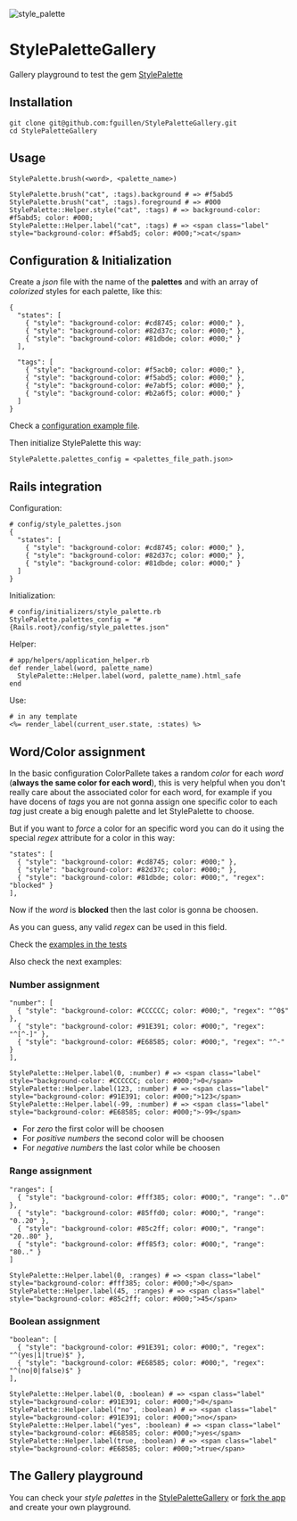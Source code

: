 ![style_palette](https://raw.github.com/fguillen/StylePalette/master/etc/style_palette.png)

# StylePaletteGallery

Gallery playground to test the gem [StylePalette](https://github.com/fguillen/StylePalette)

## Installation

    git clone git@github.com:fguillen/StylePaletteGallery.git
    cd StylePaletteGallery


## Usage

    StylePalette.brush(<word>, <palette_name>)

    StylePalette.brush("cat", :tags).background # => #f5abd5
    StylePalette.brush("cat", :tags).foreground # => #000
    StylePalette::Helper.style("cat", :tags) # => background-color: #f5abd5; color: #000;
    StylePalette::Helper.label("cat", :tags) # => <span class="label" style="background-color: #f5abd5; color: #000;">cat</span>

## Configuration & Initialization

Create a _json_ file with the name of the **palettes** and with an array of _colorized_ styles for each palette, like this:

    {
      "states": [
        { "style": "background-color: #cd8745; color: #000;" },
        { "style": "background-color: #82d37c; color: #000;" },
        { "style": "background-color: #81dbde; color: #000;" }
      ],

      "tags": [
        { "style": "background-color: #f5acb0; color: #000;" },
        { "style": "background-color: #f5abd5; color: #000;" },
        { "style": "background-color: #e7abf5; color: #000;" },
        { "style": "background-color: #b2a6f5; color: #000;" }
      ]
    }

Check a [configuration example file](https://github.com/fguillen/StylePalette/blob/master/etc/style_palettes.example.json).

Then initialize StylePalette this way:

    StylePalette.palettes_config = <palettes_file_path.json>

## Rails integration

Configuration:

    # config/style_palettes.json
    {
      "states": [
        { "style": "background-color: #cd8745; color: #000;" },
        { "style": "background-color: #82d37c; color: #000;" },
        { "style": "background-color: #81dbde; color: #000;" }
      ]
    }

Initialization:

    # config/initializers/style_palette.rb
    StylePalette.palettes_config = "#{Rails.root}/config/style_palettes.json"

Helper:

    # app/helpers/application_helper.rb
    def render_label(word, palette_name)
      StylePalette::Helper.label(word, palette_name).html_safe
    end

Use:

    # in any template
    <%= render_label(current_user.state, :states) %>


## Word/Color assignment

In the basic configuration ColorPallete takes a random _color_ for each _word_ (**always the same color for each word**), this is very helpful when you don't really care about the associated color for each word, for example if you have docens of _tags_ you are not gonna assign one specific color to each _tag_ just create a big enough palette and let StylePalette to choose.

But if you want to _force_ a color for an specific word you can do it using the special _regex_ attribute for a color in this way:

    "states": [
      { "style": "background-color: #cd8745; color: #000;" },
      { "style": "background-color: #82d37c; color: #000;" },
      { "style": "background-color: #81dbde; color: #000;", "regex": "blocked" }
    ],

Now if the _word_ is **blocked** then the last color is gonna be choosen.

As you can guess, any valid _regex_ can be used in this field.

Check the [examples in the tests](https://github.com/fguillen/StylePalette/blob/master/test/style_palette_test.rb)

Also check the next examples:

### Number assignment

  	"number": [
  	  { "style": "background-color: #CCCCCC; color: #000;", "regex": "^0$" },
  	  { "style": "background-color: #91E391; color: #000;", "regex": "^[^-]" },
  	  { "style": "background-color: #E68585; color: #000;", "regex": "^-" }
  	],

  	StylePalette::Helper.label(0, :number) # => <span class="label" style="background-color: #CCCCCC; color: #000;">0</span>
  	StylePalette::Helper.label(123, :number) # => <span class="label" style="background-color: #91E391; color: #000;">123</span>
  	StylePalette::Helper.label(-99, :number) # => <span class="label" style="background-color: #E68585; color: #000;">-99</span>

* For _zero_ the first color will be choosen
* For _positive numbers_ the second color will be choosen
* For _negative numbers_ the last color while be choosen

### Range assignment

    "ranges": [
      { "style": "background-color: #fff385; color: #000;", "range": "..0" },
      { "style": "background-color: #85ffd0; color: #000;", "range": "0..20" },
      { "style": "background-color: #85c2ff; color: #000;", "range": "20..80" },
      { "style": "background-color: #ff85f3; color: #000;", "range": "80.." }
    ]

    StylePalette::Helper.label(0, :ranges) # => <span class="label" style="background-color: #fff385; color: #000;">0</span>
    StylePalette::Helper.label(45, :ranges) # => <span class="label" style="background-color: #85c2ff; color: #000;">45</span>

### Boolean assignment

  	"boolean": [
  	  { "style": "background-color: #91E391; color: #000;", "regex": "^(yes|1|true)$" },
  	  { "style": "background-color: #E68585; color: #000;", "regex": "^(no|0|false)$" }
  	],

  	StylePalette::Helper.label(0, :boolean) # => <span class="label" style="background-color: #91E391; color: #000;">0</span>
  	StylePalette::Helper.label("no", :boolean) # => <span class="label" style="background-color: #91E391; color: #000;">no</span>
  	StylePalette::Helper.label("yes", :boolean) # => <span class="label" style="background-color: #E68585; color: #000;">yes</span>
  	StylePalette::Helper.label(true, :boolean) # => <span class="label" style="background-color: #E68585; color: #000;">true</span>


## The Gallery playground

You can check your _style palettes_ in the [StylePaletteGallery](http://spg.fernandoguillen.info) or [fork the app](https://raw.github.com/fguillen/StylePaletteGallery) and create your own playground.



